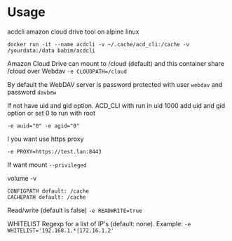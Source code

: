 # Usage
acdcli amazon cloud drive tool on alpine linux
```
docker run -it --name acdcli -v ~/.cache/acd_cli:/cache -v /yourdata:/data babim/acdcli
```
Amazon Cloud Drive can mount to /cloud (default) and this container share /cloud over Webdav
`-e CLOUDPATH=/cloud`

By default the WebDAV server is password protected with user `webdav` and password `davbew`

If not have uid and gid option. ACD_CLI with run in uid 1000 add uid and gid option
or set 0 to run with root
```
-e auid="0" -e agid="0"
```
I you want use https proxy
```
-e PROXY=https://test.lan:8443
```
If want mount
`--privileged`

volume -v
```
CONFIGPATH default: /cache
CACHEPATH default: /cache
```
Read/write (default is false)
`-e READWRITE=true`

WHITELIST Regexp for a list of IP's (default: none). Example: `-e WHITELIST='192.168.1.*|172.16.1.2'`
